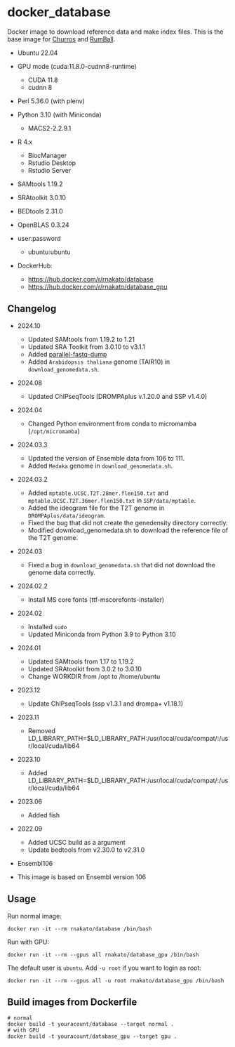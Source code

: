 # docker_database

Docker image to download reference data and make index files.
This is the base image for [Churros](https://github.com/rnakato/Churros) and [RumBall](https://github.com/rnakato/RumBall).

- Ubuntu 22.04

- GPU mode (cuda:11.8.0-cudnn8-runtime)
   - CUDA 11.8
   - cudnn 8

- Perl 5.36.0 (with plenv)
- Python 3.10 (with Miniconda)
    - MACS2-2.2.9.1

- R 4.x
    - BiocManager
    - Rstudio Desktop
    - Rstudio Server

- SAMtools 1.19.2
- SRAtoolkit 3.0.10
- BEDtools 2.31.0
- OpenBLAS 0.3.24

- user:password
    - ubuntu:ubuntu

- DockerHub:
  - https://hub.docker.com/r/rnakato/database
  - https://hub.docker.com/r/rnakato/database_gpu


## Changelog

- 2024.10
  - Updated SAMtools from 1.19.2 to 1.21
  - Updated SRA Toolkit from 3.0.10 to v3.1.1
  - Added [parallel-fastq-dump](https://github.com/rvalieris/parallel-fastq-dump)
  - Added `Arabidopsis thaliana` genome (TAIR10) in `download_genomedata.sh`.

- 2024.08
  - Updated ChIPseqTools (DROMPAplus v.1.20.0 and SSP v1.4.0)

- 2024.04
  - Changed Python environment from conda to micromamba (`/opt/micromamba`)

- 2024.03.3
  - Updated the version of Ensemble data from 106 to 111.
  - Added `Medaka` genome in `download_genomedata.sh`.

- 2024.03.2
  - Added `mptable.UCSC.T2T.28mer.flen150.txt` and `mptable.UCSC.T2T.36mer.flen150.txt` in `SSP/data/mptable`.
  - Added the ideogram file for the T2T genome in `DROMPAplus/data/ideogram`.
  - Fixed the bug that did not create the genedensity directory correctly.
  - Modified download_genomedata.sh to download the reference file of the T2T genome.

- 2024.03
  - Fixed a bug in `download_genomedata.sh` that did not download the genome data correctly.

- 2024.02.2
  - Install MS core fonts (ttf-mscorefonts-installer)

- 2024.02
  - Installed `sudo`
  - Updated Miniconda from Python 3.9 to Python 3.10

- 2024.01
  - Updated SAMtools from 1.17 to 1.19.2
  - Updated SRAtoolkit from 3.0.2 to 3.0.10
  - Change WORKDIR from /opt to /home/ubuntu

- 2023.12
  - Update ChIPseqTools (ssp v1.3.1 and drompa+ v1.18.1)

- 2023.11
  - Removed LD_LIBRARY_PATH=$LD_LIBRARY_PATH:/usr/local/cuda/compat/:/usr/local/cuda/lib64

- 2023.10
  - Added LD_LIBRARY_PATH=$LD_LIBRARY_PATH:/usr/local/cuda/compat/:/usr/local/cuda/lib64

- 2023.06
  - Added fish

- 2022.09
    - Added UCSC build as a argument
    - Update bedtools from v2.30.0 to v2.31.0

- Ensembl106
- This image is based on Ensembl version 106


## Usage

Run normal image:

    docker run -it --rm rnakato/database /bin/bash

Run with GPU:

    docker run -it --rm --gpus all rnakato/database_gpu /bin/bash

The default user is `ubuntu`. Add `-u root` if you want to login as root:

    docker run -it --rm --gpus all -u root rnakato/database_gpu /bin/bash

## Build images from Dockerfile

    # normal
    docker build -t youracount/database --target normal .
    # with GPU
    docker build -t youracount/database_gpu --target gpu .
